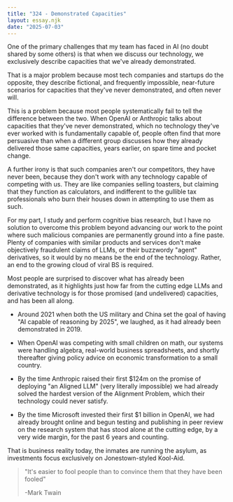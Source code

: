 ```yaml
---
title: "324 - Demonstrated Capacities"
layout: essay.njk
date: "2025-07-03"
---
```


One of the primary challenges that my team has faced in AI (no doubt shared by some others) is that when we discuss our technology, we exclusively describe capacities that we've already demonstrated.

That is a major problem because most tech companies and startups do the opposite, they describe fictional, and frequently impossible, near-future scenarios for capacities that they've never demonstrated, and often never will.

This is a problem because most people systematically fail to tell the difference between the two. When OpenAI or Anthropic talks about capacities that they've never demonstrated, which no technology they've ever worked with is fundamentally capable of, people often find that more persuasive than when a different group discusses how they already delivered those same capacities, years earlier, on spare time and pocket change.

A further irony is that such companies aren't our competitors, they have never been, because they don't work with any technology capable of competing with us. They are like companies selling toasters, but claiming that they function as calculators, and indifferent to the gullible tax professionals who burn their houses down in attempting to use them as such.

For my part, I study and perform cognitive bias research, but I have no solution to overcome this problem beyond advancing our work to the point where such malicious companies are permanently ground into a fine paste. Plenty of companies with similar products and services don't make objectively fraudulent claims of LLMs, or their buzzwordy "agent" derivatives, so it would by no means be the end of the technology. Rather, an end to the growing cloud of viral BS is required.

Most people are surprised to discover what has already been demonstrated, as it highlights just how far from the cutting edge LLMs and derivative technology is for those promised (and undelivered) capacities, and has been all along.

- Around 2021 when both the US military and China set the goal of having "AI capable of reasoning by 2025", we laughed, as it had already been demonstrated in 2019.

- When OpenAI was competing with small children on math, our systems were handling algebra, real-world business spreadsheets, and shortly thereafter giving policy advice on economic transformation to a small country.

- By the time Anthropic raised their first $124m on the promise of deploying "an Aligned LLM" (very literally impossible) we had already solved the hardest version of the Alignment Problem, which their technology could never satisfy.

- By the time Microsoft invested their first $1 billion in OpenAI, we had already brought online and begun testing and publishing in peer review on the research system that has stood alone at the cutting edge, by a very wide margin, for the past 6 years and counting.

That is business reality today, the inmates are running the asylum, as investments focus exclusively on Jonestown-styled Kool-Aid.

> "It's easier to fool people than to convince them that they have been fooled" 
> 
> -Mark Twain